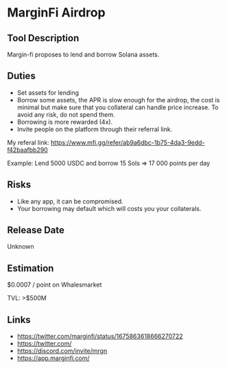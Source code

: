 # MarginFi Airdrop

## Tool Description

Margin-fi proposes to lend and borrow Solana assets. 

## Duties

* Set assets for lending
* Borrow some assets, the APR is slow enough for the airdrop, the cost is minimal but
  make sure that you collateral can handle price increase. To avoid any risk, do not spend them.
* Borrowing is more rewarded (4x).
* Invite people on the platform through their referral link.

My referal link: https://www.mfi.gg/refer/ab9a6dbc-1b75-4da3-9edd-f42baafbb290

Example: Lend 5000 USDC and borrow 15 Sols => 17 000 points per day

## Risks

* Like any app, it can be compromised.
* Your borrowing may default which will costs you your collaterals.

## Release Date

Unknown

## Estimation

$0.0007 / point on Whalesmarket

TVL: >$500M

## Links

* https://twitter.com/marginfi/status/1675863618666270722
* https://twitter.com/
* https://discord.com/invite/mrgn
* https://app.marginfi.com/
